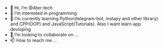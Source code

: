 - 👋 Hi, I’m @Ater-tech
- 👀 I’m interested in programming
- 🌱 I’m currently learning Python(telegram-bot, instapy and other library) and CPP(OOP) and JavaScript(Tutorials). Also I want learn app devloping  
- 💞️ I’m looking to collaborate on ...
- 📫 How to reach me ...

<!---
Ater-tech/Ater-tech is a ✨ special ✨ repository because its `README.md` (this file) appears on your GitHub profile.
You can click the Preview link to take a look at your changes.
--->
